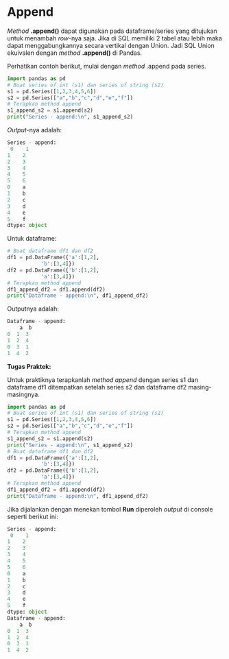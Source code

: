 # Append

_Method_ **.append()** dapat digunakan pada dataframe/series yang ditujukan untuk menambah _row_-nya saja. Jika di SQL memiliki 2 tabel atau lebih maka dapat menggabungkannya secara vertikal dengan Union. Jadi SQL Union ekuivalen dengan _method_ **.append()** di Pandas.

 

Perhatikan contoh berikut, mulai dengan _method_ .append pada series.
```python
import pandas as pd
# Buat series of int (s1) dan series of string (s2)
s1 = pd.Series([1,2,3,4,5,6])
s2 = pd.Series(["a","b","c","d","e","f"])
# Terapkan method append
s1_append_s2 = s1.append(s2)
print("Series - append:\n", s1_append_s2)
```

_Output_-nya adalah:
```python
Series - append:
 0    1
1    2
2    3
3    4
4    5
5    6
0    a
1    b
2    c
3    d
4    e
5    f
dtype: object
```

Untuk dataframe:
```python
# Buat dataframe df1 dan df2
df1 = pd.DataFrame({'a':[1,2],
		   'b':[3,4]})
df2 = pd.DataFrame({'b':[1,2],
		   'a':[3,4]})
# Terapkan method append
df1_append_df2 = df1.append(df2)
print("Dataframe - append:\n", df1_append_df2)
```

Outputnya adalah:
```python
Dataframe - append:
    a  b
0  1  3
1  2  4
0  3  1
1  4  2
```

**Tugas Praktek:**

Untuk praktiknya terapkanlah _method append_ dengan series s1 dan dataframe df1 ditempatkan setelah series s2 dan dataframe df2 masing-masingnya.
```python
import pandas as pd
# Buat series of int (s1) dan series of string (s2)
s1 = pd.Series([1,2,3,4,5,6])
s2 = pd.Series(["a","b","c","d","e","f"])
# Terapkan method append
s1_append_s2 = s1.append(s2)
print("Series - append:\n", s1_append_s2)
# Buat dataframe df1 dan df2
df1 = pd.DataFrame({'a':[1,2],
		   'b':[3,4]})
df2 = pd.DataFrame({'b':[1,2],
		   'a':[3,4]})
# Terapkan method append
df1_append_df2 = df1.append(df2)
print("Dataframe - append:\n", df1_append_df2)
```

Jika dijalankan dengan menekan tombol **Run** diperoleh _output_ di console seperti berikut ini:
```python
Series - append:
 0    1
1    2
2    3
3    4
4    5
5    6
0    a
1    b
2    c
3    d
4    e
5    f
dtype: object
Dataframe - append:
    a  b
0  1  3
1  2  4
0  3  1
1  4  2
```
